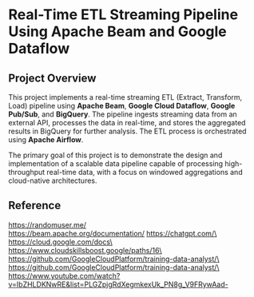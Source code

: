 # Real-Time ETL Streaming Pipeline Using Apache Beam and Google Dataflow

## Project Overview

This project implements a real-time streaming ETL (Extract, Transform, Load) pipeline using **Apache Beam**, **Google Cloud Dataflow**, **Google Pub/Sub**, and **BigQuery**. The pipeline ingests streaming data from an external API, processes the data in real-time, and stores the aggregated results in BigQuery for further analysis. The ETL process is orchestrated using **Apache Airflow**.

The primary goal of this project is to demonstrate the design and implementation of a scalable data pipeline capable of processing high-throughput real-time data, with a focus on windowed aggregations and cloud-native architectures.



## Reference

https://randomuser.me/ \
https://beam.apache.org/documentation/
https://chatgpt.com/\
https://cloud.google.com/docs\
https://www.cloudskillsboost.google/paths/16\
https://github.com/GoogleCloudPlatform/training-data-analyst/\
https://github.com/GoogleCloudPlatform/training-data-analyst/\
https://www.youtube.com/watch?v=IbZHLDKNwRE&list=PLGZpjgRdXegmkexUk_PN8g_V9FRywAad-

